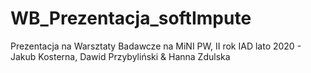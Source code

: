# WB_Prezentacja_softImpute
Prezentacja na Warsztaty Badawcze na MiNI PW, II rok IAD lato 2020 - Jakub Kosterna, Dawid Przybyliński &amp; Hanna Zdulska
